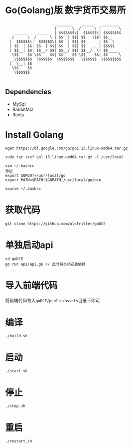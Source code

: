 # Go(Golang)版 数字货币交易所

```
                       _______    ______   ________ 
                      |       \  /      \ |        \
    ______    ______  | $$$$$$$\|  $$$$$$\| $$$$$$$$
   /      \  /      \ | $$  | $$| $$   \$$| $$__    
  |  $$$$$$\|  $$$$$$\| $$  | $$| $$      | $$  \   
  | $$  | $$| $$  | $$| $$  | $$| $$   __ | $$$$$   
  | $$__| $$| $$__/ $$| $$__/ $$| $$__/  \| $$_____ 
   \$$    $$ \$$    $$| $$    $$ \$$    $$| $$     \
   _\$$$$$$$  \$$$$$$  \$$$$$$$   \$$$$$$  \$$$$$$$$
  |  \__| $$                                        
   \$$    $$                                        
    \$$$$$$                                         
                                                                       
```

## Dependencies
* MySql
* RabbitMQ
* Redis

# Install Golang
```
wget https://dl.google.com/go/go1.13.linux-amd64.tar.gz

sudo tar zxvf go1.13.linux-amd64.tar.gz -C /usr/local

vim ~/.bashrc
添加
export GOROOT=/usr/local/go
export PATH=$PATH:$GOPATH:/usr/local/go/bin

source ~/.bashrc

```

# 获取代码
```
git clone https://github.com/oldfritter/goDCE
```
# 单独启动api
```
cd goDCE
go run api/api.go // 此时将自动安装依赖
```
# 导入前端代码
将前端代码导入`goDCE/public/assets`目录下即可
# 编译
```
./build.sh
```
# 启动
```
./start.sh
```
# 停止
```
./stop.sh
```
# 重启
```
./restart.sh
```
